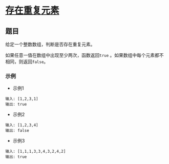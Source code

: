 # [存在重复元素](https://leetcode-cn.com/explore/interview/card/top-interview-questions-easy/1/array/24/)

## 题目
给定一个整数数组，判断是否存在重复元素。

如果任意一值在数组中出现至少两次，函数返回`true` 。如果数组中每个元素都不相同，则返回`false`。

### 示例

+ 示例1

```
输入: [1,2,3,1]
输出: true
```

+ 示例2

```
输入: [1,2,3,4]
输出: false
```

+ 示例3 

```
输入: [1,1,1,3,3,4,3,2,4,2]
输出: true
```
